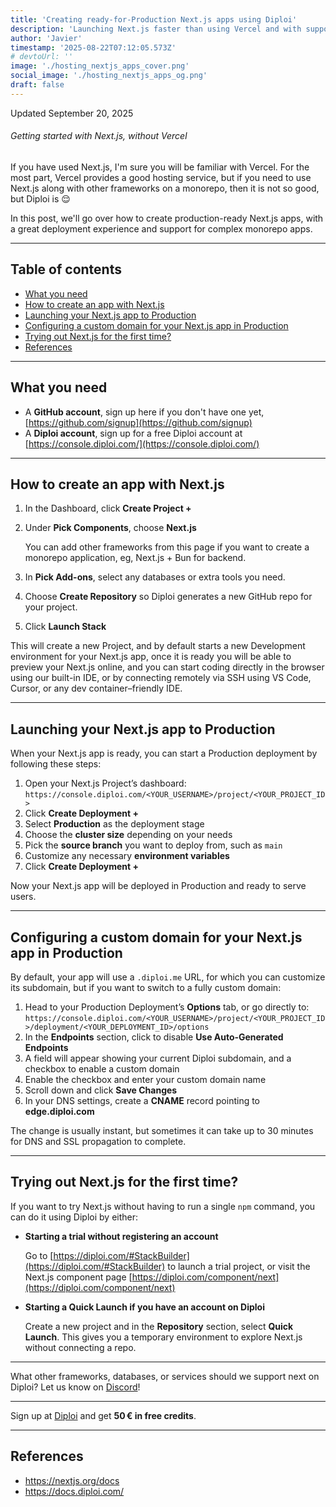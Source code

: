 ```yaml
---
title: 'Creating ready-for-Production Next.js apps using Diploi'
description: 'Launching Next.js faster than using Vercel and with support for monorepo apps'
author: 'Javier'
timestamp: '2025-08-22T07:12:05.573Z'
# devtoUrl: ''
image: './hosting_nextjs_apps_cover.png'
social_image: './hosting_nextjs_apps_og.png'
draft: false
---
```


Updated <time datetime="2025-09-20T15:11:05.000Z">September 20, 2025</time>

###### Getting started with Next.js, without Vercel

If you have used Next.js, I'm sure you will be familiar with Vercel. For the most part, Vercel provides a good hosting service, but if you need to use Next.js along with other frameworks on a monorepo, then it is not so good, but Diploi is 😌

In this post, we'll go over how to create production-ready Next.js apps, with a great deployment experience and support for complex monorepo apps.

---

## Table of contents

- [What you need](#what-you-need)
- [How to create an app with Next.js](#how-to-create-an-app-with-nextjs)
- [Launching your Next.js app to Production](#launching-your-nextjs-app-to-production)
- [Configuring a custom domain for your Next.js app in Production](#configuring-a-custom-domain-for-your-nextjs-app-in-production)
- [Trying out Next.js for the first time?](#trying-out-nextjs-for-the-first-time)
- [References](#references)

---

## What you need

- A **GitHub account**, sign up here if you don't have one yet, [https://github.com/signup](https://github.com/signup)
- A **Diploi account**, sign up for a free Diploi account at [https://console.diploi.com/](https://console.diploi.com/)

---

## How to create an app with Next.js

1. In the Dashboard, click **Create Project +**
2. Under **Pick Components**, choose **Next.js**

   You can add other frameworks from this page if you want to create a monorepo application, eg, Next.js + Bun for backend.

3. In **Pick Add-ons**, select any databases or extra tools you need.
4. Choose **Create Repository** so Diploi generates a new GitHub repo for your project.
5. Click **Launch Stack**

This will create a new Project, and by default starts a new Development environment for your Next.js app, once it is ready you will be able to preview your Next.js online, and you can start coding directly in the browser using our built-in IDE, or by connecting remotely via SSH using VS Code, Cursor, or any dev container–friendly IDE.

---

## Launching your Next.js app to Production

When your Next.js app is ready, you can start a Production deployment by following these steps:

1. Open your Next.js Project’s dashboard:
   `https://console.diploi.com/<YOUR_USERNAME>/project/<YOUR_PROJECT_ID>`
2. Click **Create Deployment +**
3. Select **Production** as the deployment stage
4. Choose the **cluster size** depending on your needs
5. Pick the **source branch** you want to deploy from, such as `main`
6. Customize any necessary **environment variables**
7. Click **Create Deployment +**

Now your Next.js app will be deployed in Production and ready to serve users.

---

## Configuring a custom domain for your Next.js app in Production

By default, your app will use a `.diploi.me` URL, for which you can customize its subdomain, but if you want to switch to a fully custom domain:

1. Head to your Production Deployment’s **Options** tab, or go directly to:
   `https://console.diploi.com/<YOUR_USERNAME>/project/<YOUR_PROJECT_ID>/deployment/<YOUR_DEPLOYMENT_ID>/options`
2. In the **Endpoints** section, click to disable **Use Auto‑Generated Endpoints**
3. A field will appear showing your current Diploi subdomain, and a checkbox to enable a custom domain
4. Enable the checkbox and enter your custom domain name
5. Scroll down and click **Save Changes**
6. In your DNS settings, create a **CNAME** record pointing to **edge.diploi.com**

The change is usually instant, but sometimes it can take up to 30 minutes for DNS and SSL propagation to complete.

---

## Trying out Next.js for the first time?

If you want to try Next.js without having to run a single `npm` command, you can do it using Diploi by either:

- **Starting a trial without registering an account**

  Go to [https://diploi.com/#StackBuilder](https://diploi.com/#StackBuilder) to launch a trial project, or visit the Next.js component page [https://diploi.com/component/next](https://diploi.com/component/next)

- **Starting a Quick Launch if you have an account on Diploi**

  Create a new project and in the **Repository** section, select **Quick Launch**. This gives you a temporary environment to explore Next.js without connecting a repo.

---

What other frameworks, databases, or services should we support next on Diploi? Let us know on [Discord](https://discord.gg/vvgQxVjC8G)!

---

Sign up at [Diploi](https://diploi.com/) and get **50 € in free credits**.

---

## References

- https://nextjs.org/docs
- https://docs.diploi.com/
